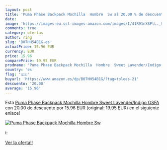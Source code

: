 ```yaml
---
layout: post
title: 'Puma Phase Backpack Mochilla  Hombre  Sw al 20.00 % de descuento'
date: 
image: 'https://images-eu.ssl-images-amazon.com/images/I/41R91nXSPlL._SL200_.jpg'
comments: true
category: ofertas
author: ring
slug: 'B07HH54B1G-es'
actualPrice: 15.96 EUR
currency: EUR
price: 15.96
comparePrice: 19.95 EUR
prodname: 'Puma Phase Backpack Mochilla  Hombre  Sweet Lavender/Indigo  OSFA'
country: 'es'
flag: '🇪🇸'
buyurl: 'https://www.amazon.es/dp/B07HH54B1G/?tag=tolees-21'
descuento: '20.00'
average: '15.96'
---
```


Está [Puma Phase Backpack Mochilla  Hombre  Sweet Lavender/Indigo  OSFA](https://www.amazon.es/dp/B07HH54B1G/?tag=tolees-21) con 20.00 de descuento por 15.96 EUR (original: 19.95 EUR) en el siguiente enlace!

[![Puma Phase Backpack Mochilla  Hombre  Sw](https://images-eu.ssl-images-amazon.com/images/I/41R91nXSPlL._SL200_.jpg)](https://www.amazon.es/dp/B07HH54B1G/?tag=tolees-21)

ℹ️:


[Ver la oferta!!](https://www.amazon.es/dp/B07HH54B1G/?tag=tolees-21)
